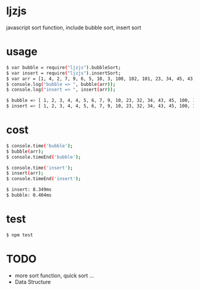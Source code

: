 ljzjs
=====
javascript sort function, include bubble sort, insert sort


usage
=====

```bash
$ var bubble = require("ljzjs").bubbleSort;
$ var insert = require("ljzjs").insertSort;
$ var arr = [1, 4, 2, 7, 9, 6, 5, 10, 3, 100, 102, 101, 23, 34, 45, 43, 32, 4];
$ console.log("bubble => ", bubble(arr));
$ console.log("insert => ", insert(arr));
```

```bash
$ bubble => [ 1, 2, 3, 4, 4, 5, 6, 7, 9, 10, 23, 32, 34, 43, 45, 100, 101, 102 ]
$ insert => [ 1, 2, 3, 4, 4, 5, 6, 7, 9, 10, 23, 32, 34, 43, 45, 100, 101, 102 ]
```

cost
=====
```bash
$ console.time('bubble');
$ bubble(arr);
$ console.timeEnd('bubble');
```

```bash
$ console.time('insert');
$ insert(arr);
$ console.timeEnd('insert');
```

```bash
$ insert: 8.349ms
$ bubble: 0.404ms
```

test
====
```bash
$ npm test
```

TODO
====
- more sort function, quick sort ...
- Data Structure
